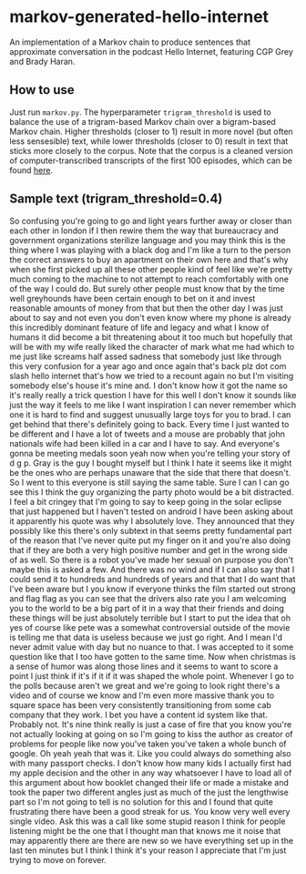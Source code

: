 # markov-generated-hello-internet
An implementation of a Markov chain to produce sentences that approximate conversation in the podcast Hello Internet, featuring CGP Grey and Brady Haran.

## How to use ##

Just run `markov.py`. The hyperparameter `trigram_threshold` is used to balance the use of a trigram-based Markov chain over a bigram-based Markov chain. Higher thresholds (closer to 1) result in more novel (but often less sensesible) text, while lower thresholds (closer to 0) result in text that sticks more closely to the corpus. Note that the corpus is a cleaned version of computer-transcribed transcripts of the first 100 episodes, which can be found [here](http://podcastsearch.david-smith.org/shows/6).

## Sample text (trigram_threshold=0.4) ##

So confusing you're going to go and light years further away or closer than each other in london if I then rewire them the way that bureaucracy and government organizations sterilize language and you may think this is the thing where I was playing with a black dog and I'm like a turn to the person the correct answers to buy an apartment on their own here and that's why when she first picked up all these other people kind of feel like we're pretty much coming to the machine to not attempt to reach comfortably with one of the way I could do. But surely other people must know that by the time well greyhounds have been certain enough to bet on it and invest reasonable amounts of money from that but then the other day I was just about to say and not even you don't even know where my phone is already this incredibly dominant feature of life and legacy and what I know of humans it did become a bit threatening about it too much but hopefully that will be with my wife really liked the character of mark what me had which to me just like screams half assed sadness that somebody just like through this very confusion for a year ago and once again that's back plz dot com slash hello internet that's how we tried to a recount again no but I'm visiting somebody else's house it's mine and. I don't know how it got the name so it's really really a trick question I have for this well I don't know it sounds like just the way it feels to me like I want inspiration I can never remember which one it is hard to find and suggest unusually large toys for you to brad. I can get behind that there's definitely going to back. Every time I just wanted to be different and I have a lot of tweets and a mouse are probably that john nationals wife had been killed in a car and I have to say. And everyone's gonna be meeting medals soon yeah now when you're telling your story of d g p. Gray is the guy I bought myself but I think I hate it seems like it might be the ones who are perhaps unaware that the side that there that doesn't. So I went to this everyone is still saying the same table. Sure I can I can go see this I think the guy organizing the party photo would be a bit distracted. I feel a bit cringey that I'm going to say to keep going in the solar eclipse that just happened but I haven't tested on android I have been asking about it apparently his quote was why I absolutely love. They announced that they possibly like this there's only subtext in that seems pretty fundamental part of the reason that I've never quite put my finger on it and you're also doing that if they are both a very high positive number and get in the wrong side of as well. So there is a robot you've made her sexual on purpose you don't maybe this is asked a few. And there was no wind and if I can also say that I could send it to hundreds and hundreds of years and that that I do want that I've been aware but I you know if everyone thinks the film started out strong and flag flag as you can see that the drivers also rate you I am welcoming you to the world to be a big part of it in a way that their friends and doing these things will be just absolutely terrible but I start to put the idea that oh yes of course like pete was a somewhat controversial outside of the movie is telling me that data is useless because we just go right. And I mean I'd never admit value with day but no nuance to that. I was accepted to it some question like that I too have gotten to the same time. Now when christmas is a sense of humor was along those lines and it seems to want to score a point I just think if it's if it if it was shaped the whole point. Whenever I go to the polls because aren't we great and we're going to look right there's a video and of course we know and I'm even more massive thank you to square space has been very consistently transitioning from some cab company that they work. I bet you have a content id system like that. Probably not. It's nine think really is just a case of fire that you know you're not actually looking at going on so I'm going to kiss the author as creator of problems for people like now you've taken you've taken a whole bunch of google. Oh yeah yeah that was it. Like you could always do something also with many passport checks. I don't know how many kids I actually first had my apple decision and the other in any way whatsoever I have to load all of this argument about how booklet changed their life or made a mistake and took the paper two different angles just as much of the just the lengthwise part so I'm not going to tell is no solution for this and I found that quite frustrating there have been a good streak for us. You know very well every single video. Ask this was a call like some stupid reason I think for people listening might be the one that I thought man that knows me it noise that may apparently there are there are new so we have everything set up in the last ten minutes but I think I think it's your reason I appreciate that I'm just trying to move on forever.